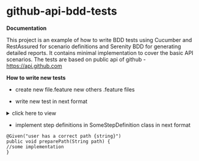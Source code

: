 # github-api-bdd-tests

**Documentation**

This project is an example of how to write BDD tests using Cucumber and RestAssured for scenario definitions and Serenity BDD for generating detailed reports. It contains minimal implementation to cover the basic API scenarios.
The tests are based on public api of github - https://api.github.com

**How to write new tests**
- create new file.feature new others .feature files

- write new test in next format
 <details><summary>click here to view</summary>
Feature: As a User I want to be able to create repository

Scenario: User should be able to create new personal repository filling only required field

Given user has a correct path "/user/repos"
When user creates repository with next valid data
Then repository is created
</details>

- implement step definitions in SomeStepDefinition class in next format

```
@Given("user has a correct path {string}")
public void preparePath(String path) {
//some implementation
}
```
